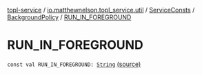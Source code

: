 [topl-service](../../../index.md) / [io.matthewnelson.topl_service.util](../../index.md) / [ServiceConsts](../index.md) / [BackgroundPolicy](index.md) / [RUN_IN_FOREGROUND](./-r-u-n_-i-n_-f-o-r-e-g-r-o-u-n-d.md)

# RUN_IN_FOREGROUND

`const val RUN_IN_FOREGROUND: `[`String`](https://kotlinlang.org/api/latest/jvm/stdlib/kotlin/-string/index.html) [(source)](https://github.com/05nelsonm/TorOnionProxyLibrary-Android/blob/master/topl-service/src/main/java/io/matthewnelson/topl_service/util/ServiceConsts.kt#L95)